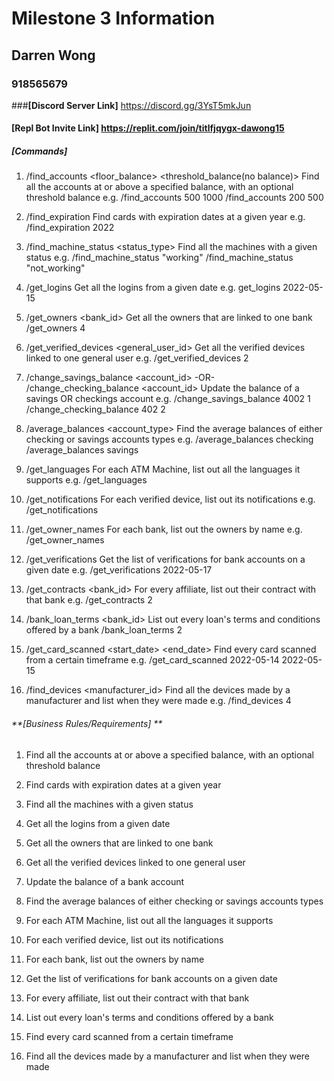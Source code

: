 # **Milestone 3 Information**
## **Darren Wong**
### **918565679**

###**[Discord Server Link]** https://discord.gg/3YsT5mkJun
#### **[Repl Bot Invite Link]** https://replit.com/join/titlfjqygx-dawong15

##### **[Commands]**

1. /find_accounts <floor_balance> <threshold_balance(no balance)>
   Find all the accounts at or above a specified balance, with an optional threshold balance
e.g. /find_accounts 500 1000
     /find_accounts 200 500

2. /find_expiration <year>
   Find cards with expiration dates at a given year
   e.g. /find_expiration 2022

3. /find_machine_status <status_type>
   Find all the machines with a given status
e.g. /find_machine_status "working"
     /find_machine_status "not_working"

4. /get_logins <date>
   Get all the logins from a given date
e.g. get_logins 2022-05-15

5. /get_owners <bank_id>
   Get all the owners that are linked to one bank
   /get_owners 4

6. /get_verified_devices <general_user_id>
   Get all the verified devices linked to one general user
e.g. /get_verified_devices 2

7. /change_savings_balance <balance> <account_id> -OR- /change_checking_balance <balance> <account_id>
   Update the balance of a savings OR checkings account
e.g. /change_savings_balance 4002 1
     /change_checking_balance 402 2

8. /average_balances <account_type>
   Find the average balances of either checking or savings accounts types
e.g. /average_balances checking
     /average_balances savings

9. /get_languages
   For each ATM Machine, list out all the languages it supports
e.g. /get_languages

10. /get_notifications
    For each verified device, list out its notifications
e.g. /get_notifications

11. /get_owner_names
    For each bank, list out the owners by name
e.g. /get_owner_names

12. /get_verifications <date>
    Get the list of verifications for bank accounts on a given date
e.g. /get_verifications 2022-05-17

13. /get_contracts <bank_id>
    For every affiliate, list out their contract with that bank
e.g. /get_contracts 2

14. /bank_loan_terms <bank_id>
    List out every loan's terms and conditions offered by a bank
    /bank_loan_terms 2
  
15. /get_card_scanned <start_date> <end_date>
    Find every card scanned from a certain timeframe
e.g. /get_card_scanned 2022-05-14 2022-05-15

16. /find_devices <manufacturer_id>
    Find all the devices made by a manufacturer and list when they were made
e.g. /find_devices 4
  
###### **[Business Rules/Requirements] **
1. Find all the accounts at or above a specified balance, with an optional threshold balance

2. Find cards with expiration dates at a given year

3. Find all the machines with a given status

4. Get all the logins from a given date

5. Get all the owners that are linked to one bank

6. Get all the verified devices linked to one general user

7. Update the balance of a bank account

8. Find the average balances of either checking or savings accounts types

9. For each ATM Machine, list out all the languages it supports

10. For each verified device, list out its notifications

11. For each bank, list out the owners by name

12. Get the list of verifications for bank accounts on a given date

13. For every affiliate, list out their contract with that bank

14. List out every loan's terms and conditions offered by a bank

15. Find every card scanned from a certain timeframe

16. Find all the devices made by a manufacturer and list when they were made
